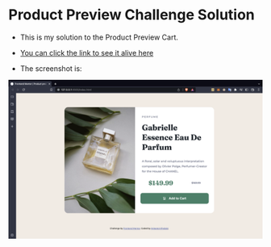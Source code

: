 # Product Preview Challenge Solution

- This is my solution to the Product Preview Cart.

- [You can click the link to see it alive here]()

- The screenshot is:

![image](./product-preview-screenshot.png)
